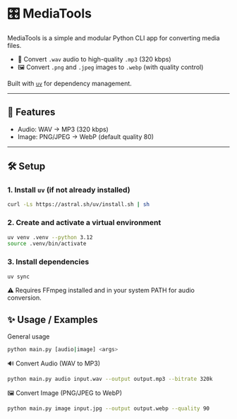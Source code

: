 # 🎛️ MediaTools

MediaTools is a simple and modular Python CLI app for converting media files.

- 🎵 Convert `.wav` audio to high-quality `.mp3` (320 kbps)
- 🖼️ Convert `.png` and `.jpeg` images to `.webp` (with quality control)

Built with [`uv`](https://github.com/astral-sh/uv) for dependency management.

---

## 🚀 Features

- Audio: WAV → MP3 (320 kbps)
- Image: PNG/JPEG → WebP (default quality 80)

---

## 🛠️ Setup

### 1. Install `uv` (if not already installed)

```bash
curl -Ls https://astral.sh/uv/install.sh | sh
```

### 2. Create and activate a virtual environment

```bash
uv venv .venv --python 3.12
source .venv/bin/activate
```

### 3. Install dependencies
```bash
uv sync
```

⚠️ Requires FFmpeg installed and in your system PATH for audio conversion.

## ✨ Usage / Examples

General usage
```bash
python main.py [audio|image] <args>
```

🔊 Convert Audio (WAV to MP3)
```bash
python main.py audio input.wav --output output.mp3 --bitrate 320k
```

🖼️ Convert Image (PNG/JPEG to WebP)
```bash
python main.py image input.jpg --output output.webp --quality 90
```
